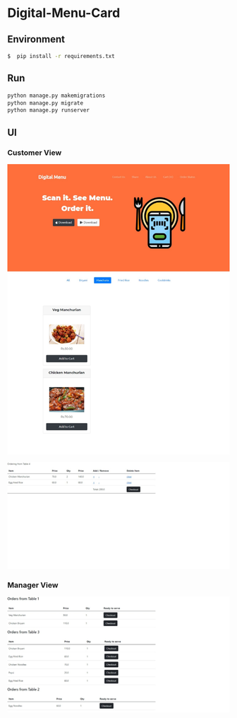 # Digital-Menu-Card

## Environment

```sh
$  pip install -r requirements.txt
```


## Run


```python
python manage.py makemigrations
python manage.py migrate
python manage.py runserver
```


## UI

### Customer View

![home](homepage.jpeg)

![cart](cartdetails.jpeg)

### Manager View

![order](ordersdisplay.jpeg)
